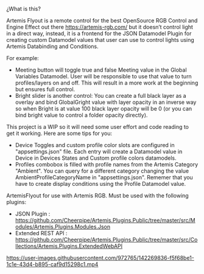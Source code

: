 ¿What is this?

Artemis Flyout is a remote control for the best OpenSource RGB Control and Engine Effect out there https://artemis-rgb.com/ but it doesn’t control light in a direct way, instead, it is a frontend for the JSON Datamodel Plugin for creating custom Datamodel values that user can use to control lights using Artemis Databinding and Conditions. 

For example:

 * Meeting button will toggle true and false Meeting value in the Global Variables Datamodel. User will be responsible to use that value to turn profiles/layers on and off. This will result in a more work at the beginning but ensures full control.
* Bright slider is another control: You can create a full black layer as a overlay and bind GlobalGright value with layer opacity in an inverse way so when Bright is at value 100 black layer opacity will be 0 (or you can bind bright value to control a folder opacity directly).

This project is a WIP so it will need some user effort and code reading to get it working. Here are some tips for you:

* Device Toggles and custom profile color slots are configured in "appsettings.json" file. Each entry will create a Datamodel value in Device in Devices States and Custom profile colors datamodels.
* Profiles combobox is filled with profile names from the Artemis Category "Ambient". You can query for a different category changing the value AmbientProfileCategoryName in "appsettings.json". Rememer that you have to create display conditions using the Profile Datamodel value.

ArtemisFlyout for use with Artemis RGB. Must be used with the following plugins:

 * JSON Plugin : https://github.com/Cheerpipe/Artemis.Plugins.Public/tree/master/src/Modules/Artemis.Plugins.Modules.Json
 * Extended REST API : https://github.com/Cheerpipe/Artemis.Plugins.Public/tree/master/src/Collections/Artemis.Plugins.ExtendedWebAPI



https://user-images.githubusercontent.com/972765/142269836-f5f68be1-1c1e-43d4-b895-caf9d15298c1.mp4

